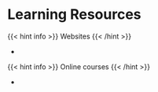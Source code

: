 # Learning Resources

{{< hint info >}} 
Websites
{{< /hint >}}
- [<span style="display: none">Learning Git Branching</span>](https://learngitbranching.js.org/)


{{< hint info >}} 
Online courses
{{< /hint >}}
- [<span style="display: none">Missing semester of CS</span>](https://missing.csail.mit.edu/2020/course-shell/)
